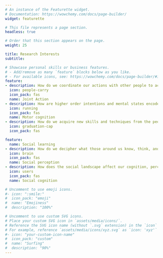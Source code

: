 ```yaml
---
# An instance of the Featurette widget.
# Documentation: https://wowchemy.com/docs/page-builder/
widget: featurette

# This file represents a page section.
headless: true

# Order that this section appears on the page.
weight: 25

title: Research Interests
subtitle:

# Showcase personal skills or business features.
# - Add/remove as many `feature` blocks below as you like.
# - For available icons, see: https://wowchemy.com/docs/page-builder/#icons
feature:
- description: How do we coordinate our actions with other people to achieve a joint goal?
  icon: people-carry
  icon_pack: fas
  name: Joint Action
- description: How are higher order intentions and mental states encoded and read out from movement kinematics?
  icon: running
  icon_pack: fas
  name: Motor cognition
- description: How do we acquire new skills and techniques from the people around us? 
  icon: graduation-cap
  icon_pack: fas

feature: 
  name: Social learning
- description: How do we decipher what those around us know, think, and feel?
  icon: brain
  icon_pack: fas
  name: Social perception
- description: How does the social landscape affect our cognition, perception, and action?
  icon: users
  icon_pack: fas
  name: Social cognition 

# Uncomment to use emoji icons.
#- icon: ":smile:"
#  icon_pack: "emoji"
#  name: "Emojiness"
#  description: "100%"  

# Uncomment to use custom SVG icons.
# Place your custom SVG icon in `assets/media/icons/`.
# Reference the SVG icon name (without `.svg` extension) in the `icon` field.
# For example, reference `assets/media/icons/xyz.svg` as `icon: 'xyz'`
#- icon: "your-custom-icon-name"
#  icon_pack: "custom"
#  name: "Surfing"
#  description: "90%"
---
```

